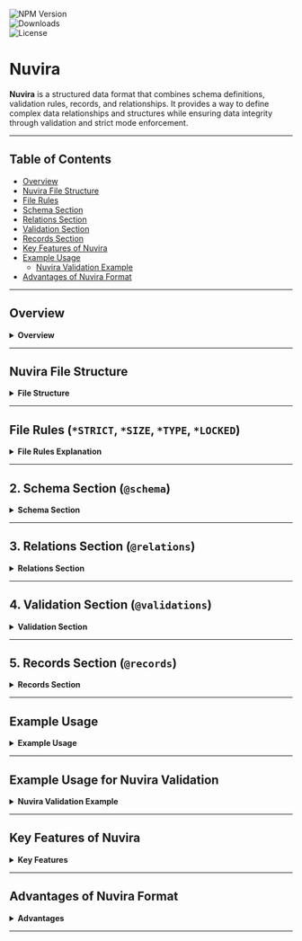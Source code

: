 ![NPM Version](https://img.shields.io/npm/v/nuvira-parser)  
![Downloads](https://img.shields.io/npm/dt/nuvira-parser)  
![License](https://img.shields.io/npm/l/nuvira-parser)

# Nuvira

**Nuvira** is a structured data format that combines schema definitions, validation rules, records, and relationships. It provides a way to define complex data relationships and structures while ensuring data integrity through validation and strict mode enforcement.

---

## Table of Contents

- [Overview](#overview)
- [Nuvira File Structure](#nuvira-file-structure)
- [File Rules](#file-rules)
- [Schema Section](#schema-section)
- [Relations Section](#relations-section)
- [Validation Section](#validation-section)
- [Records Section](#records-section)
- [Key Features of Nuvira](#key-features-of-nuvira)
- [Example Usage](#example-usage)
  - [Nuvira Validation Example](#nuvira-validation-example)
- [Advantages of Nuvira Format](#advantages-of-nuvira-format)

---

## <a id="overview"></a> Overview

<details>
  <summary><strong>Overview</strong></summary>
  <p><strong>Nuvira</strong> is a structured data format that combines schema definitions, validation rules, records, and relationships. It supports strict mode, which ensures data consistency by enforcing type restrictions and validation rules. The format is designed to make it easier to define complex data structures and their interrelationships while maintaining data integrity.</p>
</details>

---

## <a id="nuvira-file-structure"></a> Nuvira File Structure

<details>
  <summary><strong>File Structure</strong></summary>
  <p><strong>A Nuvira</strong> file consists of several key sections, each serving a specific purpose to ensure data consistency, validation, and relationships between records. The structure includes:</p>
  <ul>
    <li><strong>File Rules</strong> (`STRICT`, `SIZE`, `TYPE`, `LOCKED`): Specifies the rules governing the behavior of the file and its schema:
      <ul>
        <li><strong>STRICT</strong>: Controls the strictness of data adherence to the schema structure (e.g., `STRICT=TRUE` for strict compliance).</li>
        <li><strong>SIZE</strong>: Defines the maximum number of records allowed in the file (e.g., `SIZE=100`).</li>
        <li><strong>TYPE</strong>: Specifies the schema type, such as `ROOT`, `NODE`, `LEAF`, etc. (e.g., `TYPE=NODE`).</li>
        <li><strong>LOCKED</strong>: Defines whether the schema is locked for modification (e.g., `LOCKED=TRUE`).</li>
      </ul>
    </li>
    <li><strong>Schema Definition</strong> (`@schema`): Defines the structure of the data, specifying fields, data types, and relationships between them. The schema can also include nested structures and arrays.</li>
    <li><strong>Relations Definition</strong> (`@relations`): Defines the relationships between different schemas, such as one-to-one, one-to-many, and many-to-many, along with behaviors on delete, update, and create operations.</li>
    <li><strong>Validation Rules</strong> (`@validations`): Specifies the validation rules for each field, including constraints like `required`, `minLength`, `maxLength`, `isDate`, `isUnique`, and more, to ensure data integrity.</li>
    <li><strong>Records</strong> (`@records`): Contains the actual data entries, following the schema and validation rules defined earlier. The records section is where the main dataset is stored.</li>
  </ul>
  <p>Each section in the Nuvira file is marked by specific tags (`@schema`, `@relations`, `@validations`, `@records`) and is closed with `@end`. The structure ensures that the data is well-organized, validated, and linked according to the rules defined in the schema and relations sections.</p>
</details>

---

## <a id="file-rules"></a> File Rules (`*STRICT`, `*SIZE`, `*TYPE`, `*LOCKED`)

<details>
  <summary><strong>File Rules Explanation</strong></summary>
  <p>The <strong>File Rules</strong> section at the top of the Nuvira file configures how data is validated, structured, and whether schema modifications are allowed. This section includes the following parameters:</p>

<ul>
  <li><strong>*STRICT</strong>: Controls the strictness of the data.  
    <ul>
      <li><strong>TRUE</strong>: Data must strictly follow the schema structure, types, and order.</li>
      <li><strong>FALSE</strong>: Data can have more flexibility in types and order.</li>
    </ul>
    Example:  
    <code>*STRICT=FALSE</code>
  </li>

  <li><strong>*SIZE</strong>: Defines the number of records allowed in the file. This sets the maximum document count within the records section.  
    Example:  
    <code>*SIZE=100</code>
  </li>

  <li><strong>*TYPE</strong>: Specifies the schema type for the dataset. Valid values are:
    <ul>
      <li><strong>ROOT</strong>: The top-most schema.</li>
      <li><strong>NODE</strong>: A mid-level schema that can connect other schemas.</li>
      <li><strong>LEAF</strong>: A terminal schema with no children.</li>
      <li><strong>ISOLATED</strong>: A schema that doesn’t connect with any other schema.</li>
      <li><strong>REFERENCE</strong>: A schema that points to other data, but doesn’t hold it.</li>
    </ul>
    Example:  
    <code>*TYPE=NODE</code>
  </li>

  <li><strong>*LOCKED</strong>: When <strong>TRUE</strong>, the file is locked and cannot be modified. When <strong>FALSE</strong>, the file is open for changes.  
    Example:  
    <code>*LOCKED=TRUE</code>
  </li>
</ul>


  <p>These rules are defined at the top of the Nuvira file and help configure how data will be handled, validated, and structured.</p>
</details>

---

## <a id="schema-section"></a> 2. **Schema Section (`@schema`)**

<details>
  <summary><strong>Schema Section</strong></summary>
  <p>The schema section defines the fields and their data types. Each schema is named and can include complex structures such as objects and arrays. A schema is defined using the `@schema` directive followed by the schema name.</p>
  
  <h4>Allowed Types for Schema Fields</h4>
  The following data types can be used in a schema field definition:

  - **Number**: Represents numerical values.
  - **String**: Represents textual data.
  - **Binary**: Represents binary data.
  - **Date**: Represents date values.
  - **Boolean**: Represents true/false values.
  - **Uint8Array**: Represents an array of unsigned 8-bit integers.
  - **Object**: Represents an object with key-value pairs.
  - **Any[]**: Represents an array of any type of data.
  - **StringArray**: Represents an array of strings.
  - **String[]**: Another way to define an array of strings.
  - **ObjectArray**: Represents an array of objects.
  - **NumberArray**: Represents an array of numbers.
  - **Number[]**: Another way to define an array of numbers.
  - **Null**: Represents a null value (used when a field can be null).
  - **undefined**: Represents an undefined value (used when a field can be undefined).
  - **Array**: A general array type.
  - **[]**: Another way to define an array (equivalent to `Array`).
  - **Any**: Represents any data type (used when the field type is flexible).
  - **AnyArray**: Represents an array of any data type.
  
  <h4>Example Schema Definition</h4>
  <pre><code>
@schema: Users-Info
Users -> Object[] {
    name -> String
    age -> Number
    friends -> StringArray | Null | undefined
    isStudent -> Boolean
    image -> Binary
    birthDate -> Date | Number
    nationality -> Object {
        countries -> String[]
        city -> String | Null
        postcode -> String | undefined
    }
}
@end
  </code></pre>
  <p>In this example, the schema `Users-Info` defines an array of `Object[]` with various field types. Nested structures are included, such as an `Object` for the `nationality` field. Additionally, it demonstrates how to specify optional (`Null`, `undefined`) or multiple valid types for a field, like `birthDate` which can be either `Date` or `Number`.</p>
</details>

---

## <a id="relations-section"></a> 3. **Relations Section (`@relations`)**

<details>
  <summary><strong>Relations Section</strong></summary>
  <p>The relations section defines relationships between different schemas. You can specify one-to-one, one-to-many, or many-to-many relationships. Additionally, you can define the behavior on delete, update, and other operations such as cascading, restricting, or setting defaults.</p>
  
  <h4>Valid Relation Types</h4>
  The following valid relation types and behaviors can be used in the relations section:

  <table>
    <thead>
      <tr>
        <th>Metadata Field</th>
        <th>Valid Values</th>
        <th>Description</th>
      </tr>
    </thead>
    <tbody>
      <tr>
        <td><strong>type</strong></td>
        <td>one-to-one, one-to-many, many-to-one, many-to-many</td>
        <td>Specifies the type of relationship between two schemas. For example, "one-to-one" means one instance of the source schema is related to exactly one instance of the target schema.</td>
      </tr>
      <tr>
        <td><strong>onDelete</strong></td>
        <td>cascade, restrict, set-null, no-action</td>
        <td>Defines the behavior when a record is deleted in the source schema. Options include:
          <ul>
            <li><strong>cascade</strong>: Automatically deletes related records in the target schema.</li>
            <li><strong>restrict</strong>: Prevents the deletion of the record in the source schema if there are related records in the target schema.</li>
            <li><strong>set-null</strong>: Sets related records in the target schema to null when the source record is deleted.</li>
            <li><strong>no-action</strong>: No action is performed on the target schema when a record in the source schema is deleted.</li>
          </ul>
        </td>
      </tr>
      <tr>
        <td><strong>onUpdate</strong></td>
        <td>cascade, restrict, set-null, no-action</td>
        <td>Defines the behavior when a record is updated in the source schema. Similar to <code>onDelete</code>, options include cascading, restricting, setting to null, or doing nothing.</td>
      </tr>
      <tr>
        <td><strong>onCreate</strong></td>
        <td>set-default, restrict, no-action</td>
        <td>Defines what happens when a new record is created in the target schema. Options include setting default values, restricting creation, or taking no action.</td>
      </tr>
      <tr>
        <td><strong>unique</strong></td>
        <td>true, false</td>
        <td>Indicates whether the relation should be unique. If set to <code>true</code>, the related field must be unique in the target schema.</td>
      </tr>
      <tr>
        <td><strong>nullable</strong></td>
        <td>true, false</td>
        <td>Indicates whether the related field can be null. If set to <code>true</code>, the relation allows null values.</td>
      </tr>
      <tr>
        <td><strong>index</strong></td>
        <td>true, false</td>
        <td>Specifies whether the relation should be indexed for faster lookup.</td>
      </tr>
      <tr>
        <td><strong>cascade</strong></td>
        <td>true, false</td>
        <td>Indicates whether cascading behavior is applied to the relation.</td>
      </tr>
      <tr>
        <td><strong>reverse</strong></td>
        <td>true, false</td>
        <td>Specifies if the reverse of the relation should be created. For example, if a one-to-many relation is defined, the reverse relation will be a "many-to-one".</td>
      </tr>
      <tr>
        <td><strong>uniqueConstraint</strong></td>
        <td>true, false</td>
        <td>Indicates whether a unique constraint should be enforced on the relation.</td>
      </tr>
    </tbody>
  </table>

  <h4>Example Relations</h4>
  <pre><code>
@relations
Employee(Salary) -> Users(name) {
    type = "one-to-many";
    onDelete = "cascade";
    onUpdate = "restrict";
}

Company(age) -> Users(age) {
    type = "one-to-one";
    onDelete = "cascade";
    onUpdate = "restrict";
}
@end
  </code></pre>
  <p>In this example:</p>
  <ul>
    <li>The relation between `Employee` and `Users` is one-to-many, meaning one employee can have many associated users. Deleting an employee will cascade and delete the related user records, but updates to the employee record will be restricted if there are related users.</li>
    <li>The relation between `Company` and `Users` is one-to-one, meaning each company is linked to a single user. Deleting a company will cascade and delete the related user, and updates to the company record are restricted if there is a related user.</li>
  </ul>
</details>

---

## <a id="validation-section"></a> 4. **Validation Section (`@validations`)**

<details>
  <summary><strong>Validation Section</strong></summary>
  <p>The validation section specifies rules for each field to ensure data integrity. These rules can include constraints like `required`, `minLength`, `isDate`, `maxLength`, `isUnique`, and more. Validation rules are set on schema fields to ensure the data conforms to the expected structure and values.</p>

  <h4>Valid Validation Keywords</h4>
  The following validation keywords can be used, with the respective valid types for each rule:

  <table>
    <thead>
      <tr>
        <th>Validation Keyword</th>
        <th>Description</th>
        <th>Valid Types</th>
      </tr>
    </thead>
    <tbody>
      <tr>
        <td><strong>minLength</strong></td>
        <td>Specifies the minimum length of a string, array, or object.</td>
        <td>String, StringArray, String[], ObjectArray, Object[], Array, Any[], [], Object, NumberArray, Number[], Uint8Array</td>
      </tr>
      <tr>
        <td><strong>maxLength</strong></td>
        <td>Specifies the maximum length of a string, array, or object.</td>
        <td>String, StringArray, String[], ObjectArray, Object[], Array, Any[], [], Object, NumberArray, Number[], Uint8Array</td>
      </tr>
      <tr>
        <td><strong>isDate</strong></td>
        <td>Ensures the field value is a valid date.</td>
        <td>Date, StringArray, String[], NumberArray, Number[]</td>
      </tr>
      <tr>
        <td><strong>minDate</strong></td>
        <td>Specifies the minimum date allowed.</td>
        <td>Date, StringArray, String[], NumberArray, Number[]</td>
      </tr>
      <tr>
        <td><strong>maxDate</strong></td>
        <td>Specifies the maximum date allowed.</td>
        <td>Date, StringArray, String[], NumberArray, Number[]</td>
      </tr>
      <tr>
        <td><strong>isBoolean</strong></td>
        <td>Ensures the field value is a boolean.</td>
        <td>Boolean, Array, Any[], []</td>
      </tr>
      <tr>
        <td><strong>hasProperties</strong></td>
        <td>Ensures the object has specified properties.</td>
        <td>Object, ObjectArray, Object[]</td>
      </tr>
      <tr>
        <td><strong>enum</strong></td>
        <td>Ensures the field value is one of the specified values.</td>
        <td>Any</td>
      </tr>
      <tr>
        <td><strong>notNull</strong></td>
        <td>Ensures the field is not null.</td>
        <td>Any</td>
      </tr>
      <tr>
        <td><strong>pattern</strong></td>
        <td>Ensures the field matches a specified pattern (usually a regex).</td>
        <td>Any</td>
      </tr>
      <tr>
        <td><strong>isUnique</strong></td>
        <td>Ensures the field values are unique within the dataset.</td>
        <td>Any</td>
      </tr>
      <tr>
        <td><strong>required</strong></td>
        <td>Ensures the field is required and cannot be empty.</td>
        <td>Any</td>
      </tr>
      <tr>
        <td><strong>isNull</strong></td>
        <td>Ensures the field value is null.</td>
        <td>Any</td>
      </tr>
      <tr>
        <td><strong>min</strong></td>
        <td>Specifies the minimum numeric value.</td>
        <td>Number, NumberArray, Number[], Uint8Array</td>
      </tr>
      <tr>
        <td><strong>max</strong></td>
        <td>Specifies the maximum numeric value.</td>
        <td>Number, NumberArray, Number[], Uint8Array</td>
      </tr>
      <tr>
        <td><strong>isPositive</strong></td>
        <td>Ensures the field value is positive.</td>
        <td>Number, NumberArray, Number[], Uint8Array</td>
      </tr>
      <tr>
        <td><strong>isNegative</strong></td>
        <td>Ensures the field value is negative.</td>
        <td>Number, NumberArray, Number[], Uint8Array</td>
      </tr>
      <tr>
        <td><strong>isNumeric</strong></td>
        <td>Ensures the field value is numeric.</td>
        <td>NumberArray, Number[], Number</td>
      </tr>
      <tr>
        <td><strong>isInteger</strong></td>
        <td>Ensures the field value is an integer.</td>
        <td>Number, NumberArray, Number[]</td>
      </tr>
      <tr>
        <td><strong>isFloat</strong></td>
        <td>Ensures the field value is a float.</td>
        <td>Number, NumberArray, Number[]</td>
      </tr>
      <tr>
        <td><strong>isEmail</strong></td>
        <td>Ensures the field value is a valid email address.</td>
        <td>String, StringArray, String[]</td>
      </tr>
      <tr>
        <td><strong>isURL</strong></td>
        <td>Ensures the field value is a valid URL.</td>
        <td>String, String[], StringArray</td>
      </tr>
      <tr>
        <td><strong>isAlpha</strong></td>
        <td>Ensures the field value contains only alphabetic characters.</td>
        <td>String, String[], StringArray</td>
      </tr>
      <tr>
        <td><strong>isAlphanumeric</strong></td>
        <td>Ensures the field value contains only alphanumeric characters.</td>
        <td>String, String[], StringArray</td>
      </tr>
      <tr>
        <td><strong>isIP</strong></td>
        <td>Ensures the field value is a valid IP address.</td>
        <td>String, String[], StringArray</td>
      </tr>
      <tr>
        <td><strong>trim</strong></td>
        <td>Ensures the field value is trimmed of whitespace.</td>
        <td>String, String[], StringArray</td>
      </tr>
      <tr>
        <td><strong>lowercase</strong></td>
        <td>Ensures the field value is converted to lowercase.</td>
        <td>String, String[], StringArray</td>
      </tr>
      <tr>
        <td><strong>uppercase</strong></td>
        <td>Ensures the field value is converted to uppercase.</td>
        <td>String, String[], StringArray</td>
      </tr>
    </tbody>
  </table>

  <h4>Example Validations</h4>
  <pre><code>
@validations
Users -> required=true; maxLength=50; isUnique=true
Users.name -> required=true; minLength=3; uppercase=true
@end
  </code></pre>
  <p>In this example, the `Users` field is required, must have a maximum length of 50 characters, and must contain unique values. Additionally, the `name` field under `Users` is required, must have a minimum length of 3, and must be converted to uppercase.</p>
</details>

---

## <a id="records-section"></a> 5. **Records Section (`@records`)**

<details>
  <summary><strong>Records Section</strong></summary>
  <p>The records section contains actual data entries. Each record is prefixed with a unique document number (`#0`, `#1`, etc.). These entries represent real data and follow the schema and validation rules.</p>
  
  <h4>Example Records</h4>
  <pre><code>
@records
#0 -> Users[
    _0{ 
      name("Elias"); age(20); friends[ _0("Marco"); _1("Kmosha"); _2("Abdullah"); ];
      iSstudent(TRUE); image(<Buffer 23 32 43 56 ..>); birthDate(05/04/2004);
      nationality{ countries[ _0("Egypt"); _1("Poland"); ]; city(NULL); postcode(); };
    };
];
#1 -> Users[....];
@end
  </code></pre>
</details>

---

## <a id="example-usage"></a> Example Usage

<details>
  <summary><strong>Example Usage</strong></summary>
  <p>You can find usage examples in the `example` folder of the installed package. See:</p>
  <ul>
    <li><a href="example/test.js">example/test.js</a></li>
    <li><a href="example/test.nuv">example/test.nuv</a></li>
  </ul>
</details>

---

## <a id="nuvira-validation-example"></a> Example Usage for Nuvira Validation

<details>
  <summary><strong>Nuvira Validation Example</strong></summary>
  <p>This example demonstrates:</p>
  <ul>
    <li>How to define nested schemas for objects and arrays.</li>
    <li>How to apply validation rules to nested schemas.</li>
    <li>Use all types (`String`, `Number`, `Date`, `Boolean`, `StringArray`, `Object`, `ObjectArray`).</li>
  </ul>

  <h4>Example Code</h4>
  <pre><code>
import { Validator, ValidateParams, ValidationResult, SchemaDefinition, ValidationRules } from './Validator';

// Example Schema Definition
const schema: Record<string, SchemaDefinition> = {
  username: { type: ['String'] },
  age: { type: ['Number'] },
  birthdate: { type: ['Date'] },
  isVerified: { type: ['Boolean'] },
  friends: { type: ['StringArray'] },
  preferences: { type: ['Object'], properties: { theme: { type: ['String'] }, notifications: { type: ['Boolean'] } } },
  activities: { type: ['ObjectArray'], items: {

 type: ['String'] } }
};

// Example Validation Rule
const validation: Record<string, ValidationRules> = {
  username: { required: true, minLength: 3, maxLength: 20, isUnique: true },
  age: { required: true, min: 18, max: 99 },
  birthdate: { required: true, isDate: true },
  isVerified: { required: true },
  friends: { minLength: 1 },
  preferences: { required: true }
};

// Example Validation Request
const params: ValidateParams = {
  username: "JohnDoe",
  age: 30,
  birthdate: new Date(),
  isVerified: true,
  friends: ["Jane", "Doe"],
  preferences: { theme: "dark", notifications: true }
};

const validationResult: ValidationResult = Validator.validate(schema, validation, params);

if (validationResult.isValid) {
  console.log("Validation passed.");
} else {
  console.error("Validation failed.");
}
  </code></pre>
</details>

---

## <a id="key-features-of-nuvira"></a> Key Features of Nuvira

<details>
  <summary><strong>Key Features</strong></summary>

- **Document Numbers**:  
  Each record is identified by a unique document number (`#0`, `#1`, `#2`, etc.). These document numbers are essential for referencing specific records, ensuring easy tracking, error resolution, and quick lookups. This helps organize large datasets and allows for efficient querying and validation.

- **Indexed Arrays**:  
  Arrays in Nuvira are indexed with unique keys like `_0`, `_1`, `_2`, etc. This provides clarity and structure for managing array elements and ensures consistency when accessing or modifying individual elements. It is particularly useful for data where elements are ordered and need to be referenced directly.

- **Strict Mode**:  
  The **strict mode** (`*STRICT=TRUE`) ensures that the data strictly follows the schema structure, types, and the order of elements. When strict mode is enabled, any deviation from the schema, such as missing fields, wrong data types, or extra fields, will lead to validation errors. In **non-strict mode** (`*STRICT=FALSE`), the format allows for more flexible data input and can accommodate deviations from the strict schema, giving you more freedom when working with the data.

- **Schema Definition Flexibility**:  
  The Nuvira format supports various schema types—**ROOT**, **NODE**, **LEAF**, **ISOLATED**, and **REFERENCE**—giving users flexibility to define complex relationships between data fields and structure. This ensures that your data models can range from simple flat structures to deeply nested or interconnected schemas.

- **Validation Rules**:  
  Validation is a built-in feature in Nuvira, ensuring that data adheres to predefined rules. Rules can be applied to fields, specifying things like `required`, `minLength`, `maxLength`, `isDate`, `unique`, and more. This allows for automatic validation during data insertion or modification, ensuring that the data stays consistent and valid.

- **File Integrity**:  
  The **File Rules** (`*STRICT`, `*SIZE`, `*TYPE`, `*LOCKED`) at the top of the Nuvira file define global settings for how the data is structured and validated. These settings also specify whether the schema is locked or can be modified, and how strict the validation should be across the entire file.

- **Nested and Complex Data Types**:  
  Nuvira allows for the definition of complex data types like **Objects**, **Arrays**, and even **Arrays of Objects**, allowing for multi-level data modeling. It’s possible to nest objects within objects, as well as create arrays of multiple types, making it suitable for complex, real-world data structures.

- **Human-Readable Format**:  
  The Nuvira file format is designed to be easily readable by humans, with clear definitions and a structured, organized layout. This makes it simple to write, debug, and maintain, even for non-programmers or users unfamiliar with the technical details.

- **Document Locking**:  
  The **`*LOCKED`** setting in the file rules allows you to lock file, preventing any further modifications. This feature ensures that once a file is finalized, it cannot be changed, maintaining data integrity over time.

- **Support for Relationships**:  
  Nuvira supports complex relationships between different schemas. With the **@relations** section, you can define one-to-one, one-to-many, or many-to-many relationships between schemas, as well as actions to be taken on delete or update (e.g., cascading or restricting).

These features ensure that Nuvira is a highly flexible, robust, and efficient data format for managing structured, validated data, making it ideal for use in applications where data integrity, flexibility, and complex relationships are important.
</details>

---

## <a id="advantages-of-nuvira-format"></a> Advantages of Nuvira Format

<details>
  <summary><strong>Advantages</strong></summary>
  <ul>
    <li><strong>Enforces Data Integrity:</strong> Nuvira ensures that your data adheres strictly to predefined schemas, preventing inconsistencies and errors through robust validation rules.</li>
    <li><strong>Supports Complex Data Structures and Relationships:</strong> With support for arrays, nested objects, and various data types, Nuvira can model intricate relationships between different entities in your data.</li>
    <li><strong>Flexible Validation and Strict Mode:</strong> Customize validation settings to match your project's requirements. Whether you need strict data structure adherence or more flexibility, Nuvira allows you to choose the right balance for your needs.</li>
    <li><strong>Easy Integration with JavaScript (Node.js) Environments:</strong> Nuvira is optimized for seamless integration with Node.js and other JavaScript frameworks, ensuring quick setup and easy use in modern web and backend applications.</li>
    <li><strong>Improved Performance:</strong> Nuvira’s lightweight format ensures fast processing speeds, even when working with large datasets or complex schema structures.</li>
    <li><strong>Enhanced Security and Data Consistency:</strong> By leveraging strong validation mechanisms, Nuvira helps secure data by preventing the introduction of invalid or harmful data.</li>
  </ul>
</details>

---
